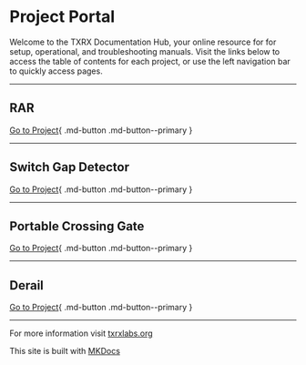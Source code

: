# Project Portal

Welcome to the TXRX Documentation Hub, your online resource for for setup, operational, and troubleshooting manuals.
Visit the links below to access the table of contents for each project, or use the left navigation bar to quickly access pages.

---

## **RAR**

[Go to Project](rar/rar_toc.md){ .md-button .md-button--primary } 

---

## **Switch Gap Detector**

[Go to Project](switchgap/switchgap_toc.md){ .md-button .md-button--primary } 

---

## **Portable Crossing Gate**

[Go to Project](crossing/crossing_toc.md){ .md-button .md-button--primary } 

---

## **Derail**

[Go to Project](derail/derail_toc.md){ .md-button .md-button--primary }

---

For more information visit [txrxlabs.org](https://www.txrxlabs.org)

This site is built with [MKDocs](http://mkdocs.org)
